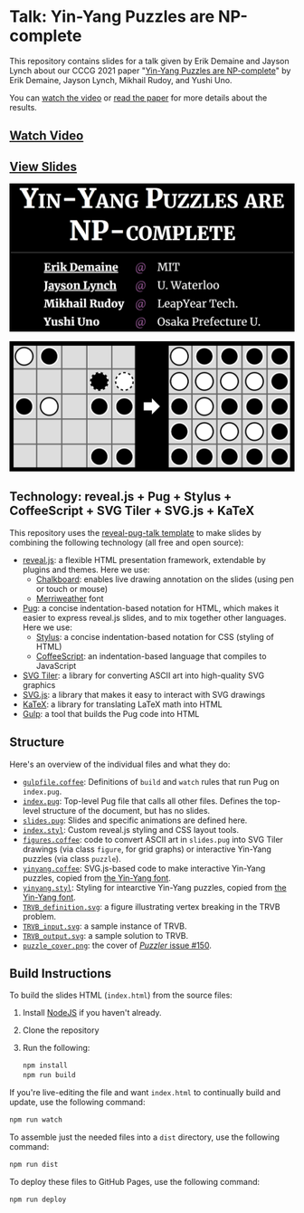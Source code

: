# Talk: Yin-Yang Puzzles are NP-complete

This repository contains slides for a talk given by Erik Demaine and
Jayson Lynch about our CCCG 2021 paper
"[Yin-Yang Puzzles are NP-complete](https://erikdemaine.org/papers/YinYang_CCCG2021/)"
by Erik Demaine, Jayson Lynch, Mikhail Rudoy, and Yushi Uno.

You can [watch the video](https://youtu.be/TOErsTzTeuk) or
[read the paper](https://erikdemaine.org/papers/YinYang_CCCG2021/)
for more details about the results.

## [Watch Video](https://youtu.be/TOErsTzTeuk)

## [View Slides](https://edemaine.github.io/talk-yin-yang/)

[![Title slide](title_slide.png)](https://edemaine.github.io/talk-yin-yang/)

[![Yin-Yang puzzle](puzzle.png)](https://edemaine.github.io/talk-yin-yang/)

## Technology: reveal.js + Pug + Stylus + CoffeeScript + SVG Tiler + SVG.js + KaTeX

This repository uses the
[reveal-pug-talk template](https://github.com/edemaine/reveal-pug-talk)
to make slides by combining the following technology (all free and open source):

* [reveal.js](https://revealjs.com/): a flexible HTML presentation framework,
  extendable by plugins and themes.  Here we use:
  * [Chalkboard](https://github.com/rajgoel/reveal.js-plugins/tree/master/chalkboard):
    enables live drawing annotation on the slides (using pen or touch or mouse)
  * [Merriweather](https://fonts.google.com/specimen/Merriweather) font
* [Pug](https://pugjs.org/): a concise indentation-based notation for HTML,
  which makes it easier to express reveal.js slides,
  and to mix together other languages.  Here we use:
  * [Stylus](https://stylus-lang.com/): a concise indentation-based notation
    for CSS (styling of HTML)
  * [CoffeeScript](https://coffeescript.org/): an indentation-based language
    that compiles to JavaScript
* [SVG Tiler](https://github.com/edemaine/svgtiler):
  a library for converting ASCII art into high-quality SVG graphics
* [SVG.js](https://svgdotjs.github.io/):
  a library that makes it easy to interact with SVG drawings 
* [KaTeX](https://katex.org): a library for translating LaTeX math into HTML
* [Gulp](https://gulpjs.com/): a tool that builds the Pug code into HTML

## Structure

Here's an overview of the individual files and what they do:

* [`gulpfile.coffee`](gulpfile.coffee): Definitions of `build` and `watch`
  rules that run Pug on `index.pug`.
* [`index.pug`](index.pug): Top-level Pug file that calls all other files.
  Defines the top-level structure of the document, but has no slides.
* [`slides.pug`](slides.pug): Slides and specific animations are defined here.
* [`index.styl`](index.styl): Custom reveal.js styling and CSS layout tools.
* [`figures.coffee`](figures.coffee): code to convert ASCII art in `slides.pug`
  into SVG Tiler drawings (via class `figure`, for grid graphs) or
  interactive Yin-Yang puzzles (via class `puzzle`).
* [`yinyang.coffee`](yinyang.coffee): SVG.js-based code to make interactive
  Yin-Yang puzzles, copied from
  [the Yin-Yang font](https://github.com/edemaine/font-yinyang).
* [`yinyang.styl`](yinyang.coffee): Styling for intearctive Yin-Yang puzzles,
  copied from [the Yin-Yang font](https://github.com/edemaine/font-yinyang).
* [`TRVB_definition.svg`](TRVB_definition.svg):
  a figure illustrating vertex breaking in the TRVB problem.
* [`TRVB_input.svg`](TRVB_input.svg): a sample instance of TRVB.
* [`TRVB_output.svg`](TRVB_output.svg): a sample solution to TRVB.
* [`puzzle_cover.png`](puzzler_cover.png): the cover of
  [*Puzzler* issue #150](http://hiroshioka1125.life.coocan.jp/puzzle_book_collection/puzzler/101-150/150_199405/150_199405.html).

## Build Instructions

To build the slides HTML (`index.html`) from the source files:

1. Install [NodeJS](https://nodejs.org/) if you haven't already.
2. Clone the repository
3. Run the following:

   ```sh
   npm install
   npm run build
   ```

If you're live-editing the file and want `index.html` to continually build
and update, use the following command:

```sh
npm run watch
```

To assemble just the needed files into a `dist` directory,
use the following command:

```sh
npm run dist
```

To deploy these files to GitHub Pages, use the following command:

```sh
npm run deploy
```

